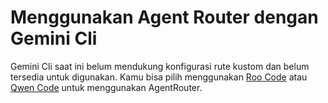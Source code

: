 # Menggunakan Agent Router dengan Gemini Cli

Gemini Cli saat ini belum mendukung konfigurasi rute kustom dan belum tersedia untuk digunakan. Kamu bisa pilih menggunakan [Roo Code](/roocode) atau [Qwen Code](/qwencode) untuk menggunakan AgentRouter.